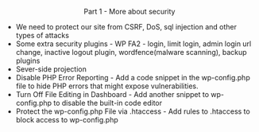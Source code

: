 <p align="center">Part 1 - More about security</p>

- We need to protect our site from CSRF, DoS, sql injection and other types of attacks
- Some extra security plugins - WP FA2 - login, limit login, admin login url change, inactive logout plugin, wordfence(malware scanning), backup plugins
- Sever-side projection
- Disable PHP Error Reporting - Add a code snippet in the wp-config.php file to hide PHP errors that might expose vulnerabilities.
- Turn Off File Editing in Dashboard - Add another snippet to wp-config.php to disable the built-in code editor
- Protect the wp-config.php File via .htaccess - Add rules to .htaccess to block access to wp-config.php
